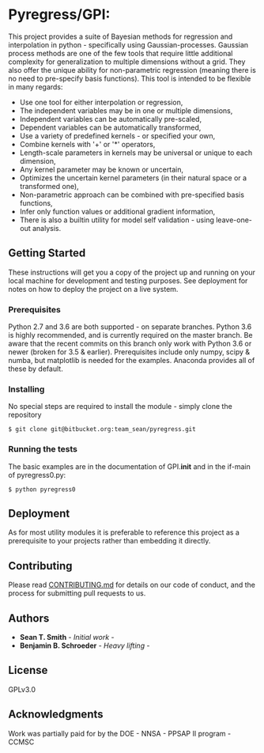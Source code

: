 # Pyregress/GPI:

This project provides a suite of Bayesian methods for regression and
interpolation in python - specifically using Gaussian-processes. Gaussian
process methods are one of the few tools that require little additional
complexity for generalization to multiple dimensions without a grid. They also offer
the unique ability for non-parametric regression (meaning there is no need to
pre-specify basis functions). This tool is intended to be flexible in many
regards:

* Use one tool for either interpolation or regression,
* The independent variables may be in one or multiple dimensions,
* Independent variables can be automatically pre-scaled,
* Dependent variables can be automatically transformed,
* Use a variety of predefined kernels - or specified your own,
* Combine kernels with '+' or '*' operators,
* Length-scale parameters in kernels may be universal or unique to each dimension,
* Any kernel parameter may be known or uncertain,
* Optimizes the uncertain kernel parameters (in their natural space or a transformed one),
* Non-parametric approach can be combined with pre-specified basis functions,
* Infer only function values or additional gradient information,
* There is also a builtin utility for model self validation - using leave-one-out analysis.

## Getting Started

These instructions will get you a copy of the project up and running on your
local machine for development and testing purposes. See deployment for notes
on how to deploy the project on a live system.

### Prerequisites

Python 2.7 and 3.6 are both supported - on separate branches. Python 3.6 is highly
recommended, and is currently required on the master branch. Be aware that the
recent commits on this branch only work with Python 3.6 or newer (broken for 3.5 & earlier).
Prerequisites include only numpy, scipy & numba, but matplotlib is needed for the
examples. Anaconda provides all of these by default.

### Installing

No special steps are required to install the module - simply clone the repository
```buildoutcfg
$ git clone git@bitbucket.org:team_sean/pyregress.git
```

### Running the tests

The basic examples are in the documentation of GPI.__init__ and in the if-main
of pyregress0.py:
```buildoutcfg
$ python pyregress0
```

## Deployment

As for most utility modules it is preferable to reference this project as a
prerequisite to your projects rather than embedding it directly.

## Contributing

Please read [CONTRIBUTING.md](https://gist.github.com/PurpleBooth/b24679402957c63ec426) for details on our code of conduct, and the process for submitting pull requests to us.

## Authors

* **Sean T. Smith** - *Initial work* - 
* **Benjamin B. Schroeder** - *Heavy lifting* -

## License
GPLv3.0

## Acknowledgments

Work was partially paid for by the DOE - NNSA - PPSAP II program - CCMSC
